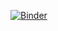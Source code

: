 [![Binder](https://mybinder.org/badge_logo.svg)](https://mybinder.org/v2/gh/ymjaques/jupyterlab-demo2/master)
